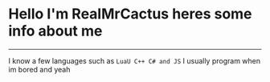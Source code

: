 # Hello I'm RealMrCactus heres some info about me
---
I know a few languages such as `LuaU C++ C# and JS`
I usually program when im bored
and yeah
